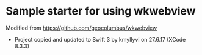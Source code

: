 # Sample starter for using wkwebview

Modified from
https://github.com/geocolumbus/wkwebview

* Project copied and updated to Swift 3 by kmyllyvi on 27.6.17 (XCode 8.3.3)
